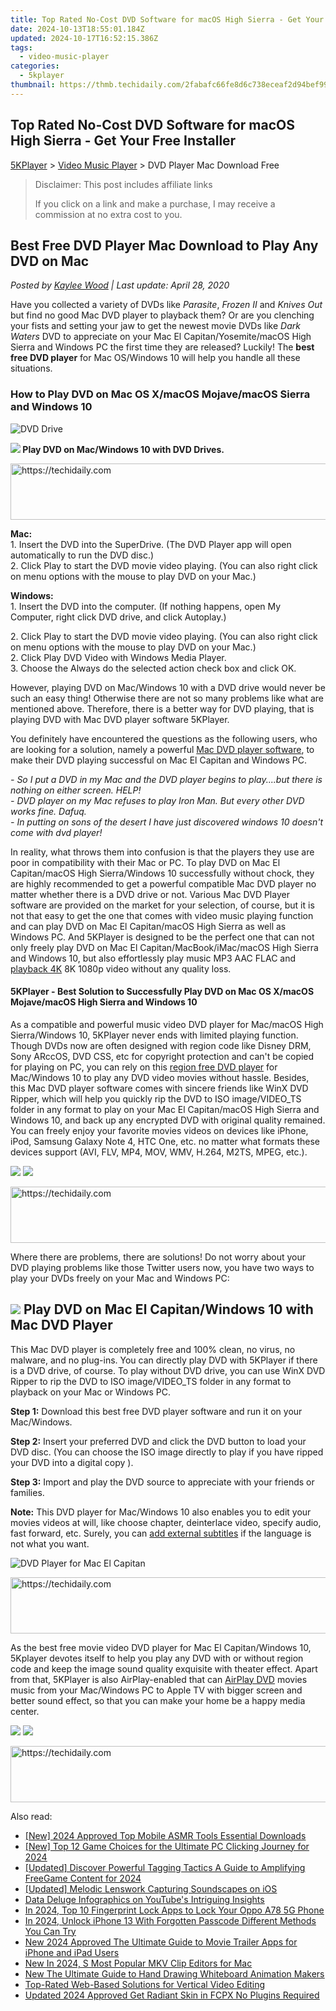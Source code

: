 ```yaml
---
title: Top Rated No-Cost DVD Software for macOS High Sierra - Get Your Free Installer
date: 2024-10-13T18:55:01.184Z
updated: 2024-10-17T16:52:15.386Z
tags:
  - video-music-player
categories:
  - 5kplayer
thumbnail: https://thmb.techidaily.com/2fabafc66fe8d6c738eceaf2d94bef9969abb79ce6dfc7f79cdd9561a56a5238.jpg
---
```


## Top Rated No-Cost DVD Software for macOS High Sierra - Get Your Free Installer

[5KPlayer](https://tools.techidaily.com/5kplayer/products/) \> [Video Music Player](https://tools.techidaily.com/5kplayer/video-music-player/) \> DVD Player Mac Download Free

>  Disclaimer: This post includes affiliate links
>
>  If you click on a link and make a purchase, I may receive a commission at no extra cost to you.
>

## Best Free DVD Player Mac Download to Play Any DVD on Mac

 _Posted by [Kaylee Wood](https://www.quora.com/profile/Amanda-Hu-21) | Last update: April 28, 2020_

Have you collected a variety of DVDs like _Parasite_, _Frozen II_ and _Knives Out_ but find no good Mac DVD player to playback them? Or are you clenching your fists and setting your jaw to get the newest movie DVDs like _Dark Waters_ DVD to appreciate on your Mac El Capitan/Yosemite/macOS High Sierra and Windows PC the first time they are released? Luckily! The **best free DVD player** for Mac OS/Windows 10 will help you handle all these situations.

### **How to Play DVD on Mac OS X/macOS Mojave/macOS Sierra and Windows 10**

![DVD Drive](https://www.5kplayer.com/video-music-player/img/dvd-drive.png) 

**![](https://www.5kplayer.com/video-music-player/../seoimg/1.png) Play DVD on Mac/Windows 10 with DVD Drives.** 

<!-- affiliate ads begin -->
<a href="https://appsumo.8odi.net/c/5597632/2144284/7443" target="_top" id="2144284">
  <img src="//a.impactradius-go.com/display-ad/7443-2144284" border="0" alt="https://techidaily.com" width="728" height="90"/>
</a>
<img height="0" width="0" src="https://appsumo.8odi.net/i/5597632/2144284/7443" style="position:absolute;visibility:hidden;" border="0" />
<!-- affiliate ads end -->

**Mac:**  
 1\. Insert the DVD into the SuperDrive. (The DVD Player app will open automatically to run the DVD disc.)  
 2\. Click Play to start the DVD movie video playing. (You can also right click on menu options with the mouse to play DVD on your Mac.)

**Windows:**  
 1\. Insert the DVD into the computer. (If nothing happens, open My Computer, right click DVD drive, and click Autoplay.) 

2\. Click Play to start the DVD movie video playing. (You can also right click on menu options with the mouse to play DVD on your Mac.)  
 2\. Click Play DVD Video with Windows Media Player.   
 3\. Choose the Always do the selected action check box and click OK.

However, playing DVD on Mac/Windows 10 with a DVD drive would never be such an easy thing! Otherwise there are not so many problems like what are mentioned above. Therefore, there is a better way for DVD playing, that is playing DVD with Mac DVD player software 5KPlayer.

You definitely have encountered the questions as the following users, who are looking for a solution, namely a powerful [Mac DVD player software](https://tools.techidaily.com/5kplayer/video-music-player/), to make their DVD playing successful on Mac El Capitan and Windows PC.

_\- So I put a DVD in my Mac and the DVD player begins to play....but there is nothing on either screen. HELP!_   
_\- DVD player on my Mac refuses to play Iron Man. But every other DVD works fine. Dafuq._   
_\- In putting on sons of the desert I have just discovered windows 10 doesn't come with dvd player!_

In reality, what throws them into confusion is that the players they use are poor in compatibility with their Mac or PC. To play DVD on Mac El Capitan/macOS High Sierra/Windows 10 successfully without chock, they are highly recommended to get a powerful compatible Mac DVD player no matter whether there is a DVD drive or not. Various Mac DVD Player software are provided on the market for your selection, of course, but it is not that easy to get the one that comes with video music playing function and can play DVD on Mac El Capitan/macOS High Sierra as well as Windows PC. And 5KPlayer is designed to be the perfect one that can not only freely play DVD on Mac El Capitan/MacBook/iMac/macOS High Sierra and Windows 10, but also effortlessly play music MP3 AAC FLAC and [playback 4K](https://tools.techidaily.com/5kplayer/video-music-player/) 8K 1080p video without any quality loss. 

#### **5KPlayer - Best Solution to Successfully Play DVD on Mac OS X/macOS Mojave/macOS High Sierra and Windows 10**

As a compatible and powerful music video DVD player for Mac/macOS High Sierra/Windows 10, 5KPlayer never ends with limited playing function. Though DVDs now are often designed with region code like Disney DRM, Sony ARccOS, DVD CSS, etc for copyright protection and can't be copied for playing on PC, you can rely on this [region free DVD player](https://tools.techidaily.com/5kplayer/video-music-player/) for Mac/Windows 10 to play any DVD video movies without hassle. Besides, this Mac DVD player software comes with sincere friends like WinX DVD Ripper, which will help you quickly rip the DVD to ISO image/VIDEO\_TS folder in any format to play on your Mac El Capitan/macOS High Sierra and Windows 10, and back up any encrypted DVD with original quality remained. You can freely enjoy your favorite movies videos on devices like iPhone, iPod, Samsung Galaxy Note 4, HTC One, etc. no matter what formats these devices support (AVI, FLV, MP4, MOV, WMV, H.264, M2TS, MPEG, etc.).

[![](https://www.5kplayer.com/video-music-player/../button/freedownbackwin.png)](https://tools.techidaily.com/5kplayer/products/) [![](https://www.5kplayer.com/video-music-player/../button/freedownbackmac.png)](https://tools.techidaily.com/5kplayer/products/) 

<!-- affiliate ads begin -->
<a href="https://appsumo.8odi.net/c/5597632/2144271/7443" target="_top" id="2144271">
  <img src="//a.impactradius-go.com/display-ad/7443-2144271" border="0" alt="https://techidaily.com" width="600" height="90"/>
</a>
<img height="0" width="0" src="https://appsumo.8odi.net/i/5597632/2144271/7443" style="position:absolute;visibility:hidden;" border="0" />
<!-- affiliate ads end -->

Where there are problems, there are solutions! Do not worry about your DVD playing problems like those Twitter users now, you have two ways to play your DVDs freely on your Mac and Windows PC:

## ![](https://www.5kplayer.com/video-music-player/../seoimg/2.png) Play DVD on Mac El Capitan/Windows 10 with Mac DVD Player

This Mac DVD player is completely free and 100% clean, no virus, no malware, and no plug-ins. You can directly play DVD with 5KPlayer if there is a DVD drive, of course. To play without DVD drive, you can use WinX DVD Ripper to rip the DVD to ISO image/VIDEO\_TS folder in any format to playback on your Mac or Windows PC.

**Step 1:** Download this best free DVD player software and run it on your Mac/Windows.

**Step 2:**  Insert your preferred DVD and click the DVD button to load your DVD disc. (You can choose the ISO image directly to play if you have ripped your DVD into a digital copy [](https://tools.techidaily.com/5kplayer/products/)).

**Step 3:**  Import and play the DVD source to appreciate with your friends or families.

**Note:** This DVD player for Mac/Windows 10 also enables you to edit your movies videos at will, like choose chapter, deinterlace video, specify audio, fast forward, etc. Surely, you can [add external subtitles](https://tools.techidaily.com/5kplayer/video-music-player/) if the language is not what you want.

![DVD Player for Mac El Capitan](https://www.5kplayer.com/video-music-player/img/xrq-5kp-12006.png) 

<!-- affiliate ads begin -->
<a href="https://ephamedtechinc.pxf.io/c/5597632/2137202/26400" target="_top" id="2137202">
  <img src="//a.impactradius-go.com/display-ad/26400-2137202" border="0" alt="https://techidaily.com" width="728" height="90"/>
</a>
<img height="0" width="0" src="https://ephamedtechinc.pxf.io/i/5597632/2137202/26400" style="position:absolute;visibility:hidden;" border="0" />
<!-- affiliate ads end -->

As the best free movie video DVD player for Mac El Capitan/Windows 10, 5Kplayer devotes itself to help you play any DVD with or without region code and keep the image sound quality exquisite with theater effect. Apart from that, 5KPlayer is also AirPlay-enabled that can [AirPlay DVD](https://tools.techidaily.com/5kplayer/airplay/) movies music from your Mac/Windows PC to Apple TV with bigger screen and better sound effect, so that you can make your home be a happy media center.

[![](https://www.5kplayer.com/video-music-player/../button/freedownwhitemac.png)](https://tools.techidaily.com/5kplayer/products/) [![](https://www.5kplayer.com/video-music-player/../button/freedownwhitewin.png)](https://tools.techidaily.com/5kplayer/products/)

<!-- affiliate ads begin -->
<a href="https://appsumo.8odi.net/c/5597632/2137413/7443" target="_top" id="2137413">
  <img src="//a.impactradius-go.com/display-ad/7443-2137413" border="0" alt="https://techidaily.com" width="728" height="90"/>
</a>
<img height="0" width="0" src="https://appsumo.8odi.net/i/5597632/2137413/7443" style="position:absolute;visibility:hidden;" border="0" />
<!-- affiliate ads end -->

<ins class="adsbygoogle"
     style="display:block"
     data-ad-format="autorelaxed"
     data-ad-client="ca-pub-7571918770474297"
     data-ad-slot="1223367746"></ins>

<ins class="adsbygoogle"
     style="display:block"
     data-ad-client="ca-pub-7571918770474297"
     data-ad-slot="8358498916"
     data-ad-format="auto"
     data-full-width-responsive="true"></ins>

<span class="atpl-alsoreadstyle">Also read:</span>
<div><ul>
<li><a href="https://youtube-lab.techidaily.com/024-approved-top-mobile-asmr-tools-essential-downloads/"><u>[New] 2024 Approved Top Mobile ASMR Tools Essential Downloads</u></a></li>
<li><a href="https://screen-recording.techidaily.com/new-top-12-game-choices-for-the-ultimate-pc-clicking-journey-for-2024/"><u>[New] Top 12 Game Choices for the Ultimate PC Clicking Journey for 2024</u></a></li>
<li><a href="https://facebook-video-share.techidaily.com/updated-discover-powerful-tagging-tactics-a-guide-to-amplifying-freegame-content-for-2024/"><u>[Updated] Discover Powerful Tagging Tactics A Guide to Amplifying FreeGame Content for 2024</u></a></li>
<li><a href="https://article-posts.techidaily.com/updated-melodic-lenswork-capturing-soundscapes-on-ios/"><u>[Updated] Melodic Lenswork Capturing Soundscapes on iOS</u></a></li>
<li><a href="https://youtube-lab.techidaily.com/deluge-infographics-on-youtubes-intriguing-insights/"><u>Data Deluge Infographics on YouTube's Intriguing Insights</u></a></li>
<li><a href="https://easy-unlock-android.techidaily.com/in-2024-top-10-fingerprint-lock-apps-to-lock-your-oppo-a78-5g-phone-by-drfone-android/"><u>In 2024, Top 10 Fingerprint Lock Apps to Lock Your Oppo A78 5G Phone</u></a></li>
<li><a href="https://ios-unlock.techidaily.com/in-2024-unlock-iphone-13-with-forgotten-passcode-different-methods-you-can-try-by-drfone-ios/"><u>In 2024, Unlock iPhone 13 With Forgotten Passcode Different Methods You Can Try</u></a></li>
<li><a href="https://video-ai-editor.techidaily.com/new-2024-approved-the-ultimate-guide-to-movie-trailer-apps-for-iphone-and-ipad-users/"><u>New 2024 Approved The Ultimate Guide to Movie Trailer Apps for iPhone and iPad Users</u></a></li>
<li><a href="https://video-ai-editor.techidaily.com/new-in-2024-s-most-popular-mkv-clip-editors-for-mac/"><u>New In 2024, S Most Popular MKV Clip Editors for Mac</u></a></li>
<li><a href="https://video-ai-editor.techidaily.com/new-the-ultimate-guide-to-hand-drawing-whiteboard-animation-makers/"><u>New The Ultimate Guide to Hand Drawing Whiteboard Animation Makers</u></a></li>
<li><a href="https://video-ai-editor.techidaily.com/top-rated-web-based-solutions-for-vertical-video-editing/"><u>Top-Rated Web-Based Solutions for Vertical Video Editing</u></a></li>
<li><a href="https://video-ai-editor.techidaily.com/updated-2024-approved-get-radiant-skin-in-fcpx-no-plugins-required/"><u>Updated 2024 Approved Get Radiant Skin in FCPX No Plugins Required</u></a></li>
</ul></div>

